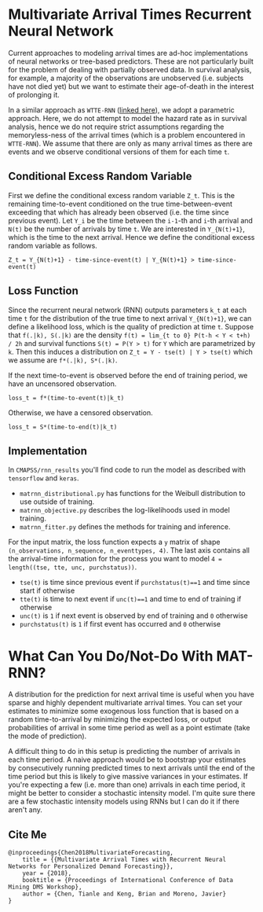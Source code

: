# Multivariate Arrival Times Recurrent Neural Network

Current approaches to modeling arrival times 
	are ad-hoc implementations
	of neural networks or tree-based predictors.
These are not particularly built for the problem
	of dealing with partially observed data.
In survival analysis, for example,
	a majority of the observations are unobserved
	(i.e. subjects have not died yet)
	but we want to estimate their age-of-death
	in the interest of prolonging it.

In a similar approach as `WTTE-RNN`
	([linked here](https://github.com/ragulpr/wtte-rnn/)),
	we adopt a parametric approach.
Here, we do not attempt to model the hazard rate as in survival analysis,
	hence we do not require strict assumptions 
	regarding the memoryless-ness of the arrival times
	(which is a problem encountered in `WTTE-RNN`).
We assume that there are only as many arrival times as there are events
	and we observe conditional versions of them
	for each time `t`.


## Conditional Excess Random Variable

First we define the conditional excess random variable `Z_t`.
This is the remaining time-to-event
	conditioned on the true time-between-event
	exceeding that which has already been observed
	(i.e. the time since previous event).
Let `Y_i` be the time between the `i-1`-th and `i`-th arrival
	and `N(t)` be the number of arrivals by time `t`.
We are interested in `Y_{N(t)+1}`,
	which is the time to the next arrival.
Hence we define the conditional excess random variable as follows.


`Z_t = Y_{N(t)+1} - time-since-event(t) | Y_{N(t)+1} > time-since-event(t)`



## Loss Function

Since the recurrent neural network (RNN) 
	outputs parameters `k_t` at each time `t`
	for the distribution of the true time to next arrival `Y_{N(t)+1}`,
	we can define a likelihood loss,
	which is the quality of prediction at time `t`.
Suppose that `f(.|k), S(.|k)`
	are the density `f(t) = lim_{t to 0} P(t-h < Y < t+h) / 2h` 
	and survival functions `S(t) = P(Y > t)`
	for `Y` which are parametrized by `k`.
Then this induces a distribution on `Z_t = Y - tse(t) | Y > tse(t)`
	which we assume are `f*(.|k), S*(.|k)`.


If the next time-to-event is observed before the end of training period,
	we have an uncensored observation.


`loss_t = f*(time-to-event(t)|k_t)`


Otherwise, we have a censored observation.


`loss_t = S*(time-to-end(t)|k_t)`


## Implementation

In `CMAPSS/rnn_results` you'll find code to run the model as described
	with `tensorflow` and `keras`.

- `matrnn_distributional.py` has functions for the Weibull distribution to use outside of training.
- `matrnn_objective.py` describes the log-likelihoods used in model training.
- `matrnn_fitter.py` defines the methods for training and inference.

For the input matrix, the loss function expects a `y` matrix of shape
	`(n_observations, n_sequence, n_eventtypes, 4)`.
The last axis contains all the arrival-time information for the process 
	you want to model
	`4 = length((tse, tte, unc, purchstatus))`.

- `tse(t)` is time since previous event if `purchstatus(t)==1` and time since start if otherwise
- `tte(t)` is time to next event if `unc(t)==1` and time to end of training if otherwise
- `unc(t)` is `1` if next event is observed by end of training and `0` otherwise
- `purchstatus(t)` is `1` if first event has occurred and `0` otherwise



# What Can You Do/Not-Do With MAT-RNN?

A distribution for the prediction for next arrival time is useful
	when you have sparse and highly dependent multivariate arrival times.
You can set your estimates to minimize some exogenous loss function
	that is based on a random time-to-arrival
	by minimizing the expected loss,
	or output probabilities of arrival in some time period
	as well as a point estimate (take the mode of prediction).

A difficult thing to do in this setup is 
	predicting the number of arrivals in each time period.
A naive approach would be to bootstrap your estimates
	by consecutively running predicted times to next arrivals
	until the end of the time period
	but this is likely to give massive variances in your estimates.
If you're expecting a few (i.e. more than one) arrivals
	in each time period,
	it might be better to consider a stochastic intensity model.
I'm quite sure there are a few stochastic intensity models
	using RNNs but I can do it if there aren't any.


## Cite Me

```
@inproceedings{Chen2018MultivariateForecasting,
    title = {{Multivariate Arrival Times with Recurrent Neural Networks for Personalized Demand Forecasting}},
    year = {2018},
    booktitle = {Proceedings of International Conference of Data Mining DMS Workshop},
    author = {Chen, Tianle and Keng, Brian and Moreno, Javier}
}
```